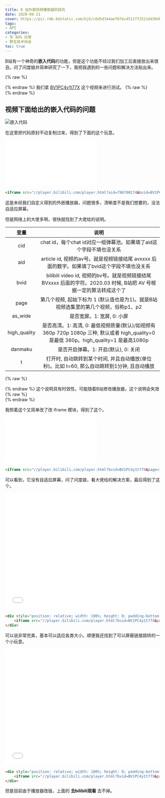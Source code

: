 ```yaml
---
title: B 站外嵌视频播放器防踩坑
date: 2020-09-21
cover: https://pic.rmb.bdstatic.com/bjh/c6d5d344aef87ec4511ff2521dd304bd.jpeg
tags:
- API
categories:
- 写 BUG 日常
- 野生技术协会
toc: true
---
```

B站有一个神奇的**嵌入代码**的功能，但是这个功能不经过我们加工后直接放出来很丑。问了问度娘并简单研究了一下，我把我遇到的一些问题和解决方法贴出来。
<!--more-->
{% raw %}<article class="message is-success"><div class="message-body">{% endraw %}
我们拿 [BV1PC4y1t77X](https://www.bilibili.com/video/BV1PC4y1t77X) 这个视频来进行测试。
{% raw %}</div></article>{% endraw %}

## 视频下面给出的嵌入代码的问题

![嵌入代码](https://pic.rmb.bdstatic.com/bjh/83e5afc3e50b52eff95825a9024d8e2b.jpeg)

在这里把代码原封不动复制过来，得到了下面的这个玩意。

<iframe src="//player.bilibili.com/player.html?aid=796700174&bvid=BV1PC4y1t77X&cid=223520581&page=1" scrolling="no" border="0" frameborder="no" framespacing="0" allowfullscreen="true"> </iframe>

``` HTML 点击展开代码>folded
<iframe src="//player.bilibili.com/player.html?aid=796700174&bvid=BV1PC4y1t77X&cid=223520581&page=1" scrolling="no" border="0" frameborder="no" framespacing="0" allowfullscreen="true"> </iframe>
```

这是未经我们自定义得到的外嵌播放器，问题很多，清晰度不是我们想要的，没法自适应屏幕。

但是网络上的大佬多啊，很快就找到了大佬给的说明。

|变量|说明|
|:-:|:-:|
|cid|chat id，每个chat id对应一组弹幕池。如果填了aid这个字段不填也没关系|
|aid|article id, 视频的av号。就是视频链接结尾 avxxxx 后面的数字。如果填了bvid这个字段不填也没关系|
|bvid|bilibili video id, 视频的bv号。就是视频链接结尾 BVxxxx 后面的字符。2020.03 时候, B站把 AV 号根据一定的算法转成这个了|
|page|第几个视频, 起始下标为 1 (默认值也是为1)。就是B站视频选集里的第几个视频，俗称p1、p2|
|as_wide|是否宽屏。1: 宽屏, 0: 小屏|
|high_quality|是否高清。1: 高清, 0: 最低视频质量(默认)/如视频有 360p 720p 1080p 三种, 默认或者 high_quality=0 是最低 360p。high_quality=1 是最高1080p|
|danmaku|是否开启弹幕。1: 开启(默认), 0: 关闭|
|t|打开时, 自动跳转到某个时间, 并且自动播放(单位秒)。比如 t=60, 那么自动跳转到1分钟, 且自动播放|

{% raw %}<article class="message is-success"><div class="message-body">{% endraw %}
这个说明具有时效性，可能随着B站修改播放器，这个说明会失效
{% raw %}</div></article>{% endraw %}

我照着这个又简单改了改 iframe 模块，得到了这个。

<iframe src="//player.bilibili.com/player.html?bvid=BV1PC4y1t77X&page=1&danmaku=0&high_quality=1" scrolling="no" border="0" frameborder="no" framespacing="0" allowfullscreen="true"></iframe>

``` HTML 点击展开代码>folded
<iframe src="//player.bilibili.com/player.html?bvid=BV1PC4y1t77X&page=1&danmaku=0&high_quality=1" scrolling="no" border="0" frameborder="no" framespacing="0" allowfullscreen="true"></iframe>
```

可以看到，它没有自适应屏幕，问了问度娘，看大佬给的解决方案，最后得到了这个。

<div style="position: relative; width: 100%; height: 0; padding-bottom: 75%;">
    <iframe src="//player.bilibili.com/player.html?bvid=BV1PC4y1t77X&page=1&danmaku=0&high_quality=1" scrolling="no" border="0" frameborder="no" framespacing="0" allowfullscreen="true" style="position: absolute; width: 100%; height: 100%; left: 0; top: 0;"></iframe>
</div>

``` HTML 点击展开代码>folded
<div style="position: relative; width: 100%; height: 0; padding-bottom: 75%;">
    <iframe src="//player.bilibili.com/player.html?bvid=BV1PC4y1t77X&page=1&danmaku=0&high_quality=1" scrolling="no" border="0" frameborder="no" framespacing="0" allowfullscreen="true" style="position: absolute; width: 100%; height: 100%; left: 0; top: 0;"></iframe>
</div>
```

可以说非常完美，基本可以适应各类大小。顺便我还找到了可以屏蔽链接跳转的一个小玩意。

<div style="position: relative; width: 100%; height: 0; padding-bottom: 75%;">
    <iframe src="//player.bilibili.com/player.html?bvid=BV1PC4y1t77X&page=1&danmaku=0&high_quality=1" scrolling="no" border="0" frameborder="no" framespacing="0" allowfullscreen="true" style="position: absolute; width: 100%; height: 100%; left: 0; top: 0;" sandbox="allow-top-navigation allow-same-origin allow-forms allow-scripts"></iframe>
</div>

``` HTML 点击展开代码>folded
<div style="position: relative; width: 100%; height: 0; padding-bottom: 75%;">
    <iframe src="//player.bilibili.com/player.html?bvid=BV1PC4y1t77X&page=1&danmaku=0&high_quality=1" scrolling="no" border="0" frameborder="no" framespacing="0" allowfullscreen="true" style="position: absolute; width: 100%; height: 100%; left: 0; top: 0;" sandbox="allow-top-navigation allow-same-origin allow-forms allow-scripts"></iframe>
</div>
```

但是目前由于播放器改版，上面的 **去bilibili观看** 去不掉。
